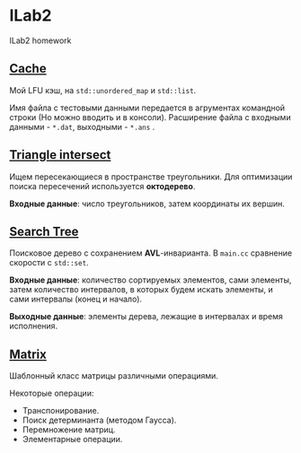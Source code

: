 # ILab2

ILab2 homework

## [Cache](https://github.com/Tako-San/ILab2/tree/master/1_Cache)

Мой LFU кэш, на ```std::unordered_map``` и ```std::list```.

Имя файла с тестовыми данными передается в агрументах командной строки (Но можно вводить и в консоли). 
Расширение файла с входными данными - ``` *.dat ```, выходными - ``` *.ans ``` .


## [Triangle intersect](https://github.com/Tako-San/ILab2/tree/master/2_TrigonCross)

Ищем пересекающиеся в пространстве треугольники.
Для оптимизации поиска пересечений используется **октодерево**.

**Входные данные**: число треугольников, затем координаты их вершин.

## [Search Tree](https://github.com/Tako-San/ILab2/tree/master/3_SrchTree)

Поисковое дерево с сохранением **AVL**-инварианта.
В ```main.cc``` сравнение скорости с ```std::set```.

**Входные данные**: количество сортируемых элементов, сами элементы, 
затем количество интервалов, в которых будем искать элементы,
и сами интервалы (конец и начало).

**Выходные данные**: элементы дерева, лежащие в интервалах и время исполнения.


## [Matrix](https://github.com/Tako-San/ILab2/tree/master/4_Matrix)

Шаблонный класс матрицы различными операциями. 

Некоторые операции:
* Транспонирование.
* Поиск детерминанта (методом Гаусса).
* Перемножение матриц.
* Элементарные операции.